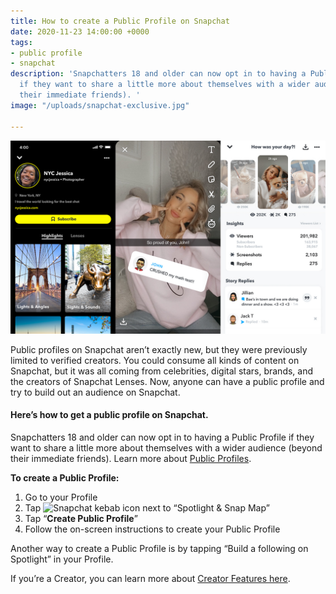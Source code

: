 ```yaml
---
title: How to create a Public Profile on Snapchat
date: 2020-11-23 14:00:00 +0000
tags:
- public profile
- snapchat
description: 'Snapchatters 18 and older can now opt in to having a Public Profile
  if they want to share a little more about themselves with a wider audience (beyond
  their immediate friends). '
image: "/uploads/snapchat-exclusive.jpg"

---
```

![](/uploads/snapchat-exclusive.jpg)

Public profiles on Snapchat aren’t exactly new, but they were previously limited to verified creators. You could consume all kinds of content on Snapchat, but it was all coming from celebrities, digital stars, brands, and the creators of Snapchat Lenses. Now, anyone can have a public profile and try to build out an audience on Snapchat.

#### Here’s how to get a public profile on Snapchat.

Snapchatters 18 and older can now opt in to having a Public Profile if they want to share a little more about themselves with a wider audience (beyond their immediate friends). Learn more about [Public Profiles](https://support.snapchat.com/a/about-profiles).

**To create a Public Profile:**

1. Go to your Profile
2. Tap ![Snapchat kebab icon](https://support-tools.storage.googleapis.com/Kebab_icon-236617744.jpg) next to “Spotlight & Snap Map”
3. Tap “**Create Public Profile**”
4. Follow the on-screen instructions to create your Public Profile

Another way to create a Public Profile is by tapping “Build a following on Spotlight” in your Profile.

If you’re a Creator, you can learn more about [Creator Features here](https://support.snapchat.com/article/public-profiles).